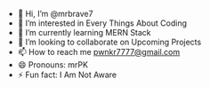 - 👋 Hi, I’m @mrbrave7
- 👀 I’m interested in Every Things About Coding
- 🌱 I’m currently learning MERN Stack
- 💞️ I’m looking to collaborate on Upcoming Projects
- 📫 How to reach me pwnkr7777@gmail.com
- 😄 Pronouns: mrPK
- ⚡ Fun fact: I Am Not Aware

<!---
mrbrave7/mrbrave7 is a ✨ special ✨ repository because its `README.md` (this file) appears on your GitHub profile.
You can click the Preview link to take a look at your changes.
--->
